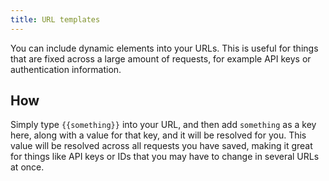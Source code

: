 ```yaml
---
title: URL templates
---
```


You can include dynamic elements into your URLs. This is useful for things that
are fixed across a large amount of requests, for example API keys or
authentication information.

## How
Simply type `{{something}}`
into your URL, and then add `something` as a key here, along with a value for
that key, and it will be resolved for you. This value will be resolved across
all requests you have saved, making it great for things like API keys or IDs
that you may have to change in several URLs at once.



